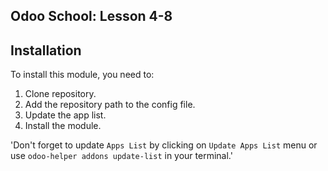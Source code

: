 Odoo School: Lesson 4-8
-----------
Installation
-----------

To install this module, you need to:

1. Clone repository.
2. Add the repository path to the config file.
3. Update the app list.
4. Install the module.

'Don't forget to update `Apps List` by clicking on `Update Apps List` menu or use ` odoo-helper addons update-list
` in your terminal.'
